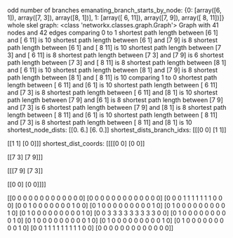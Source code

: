 odd number of branches
emanating_branch_starts_by_node: {0: [array([6, 1]), array([7, 3]), array([8, 1])], 1: [array([ 6, 11]), array([7, 9]), array([ 8, 11])]}
whole skel graph: <class 'networkx.classes.graph.Graph'>
Graph with 41 nodes and 42 edges
comparing 0 to 1
shortest path length between [6 1] and [ 6 11] is 10
shortest path length between [6 1] and [7 9] is 8
shortest path length between [6 1] and [ 8 11] is 10
shortest path length between [7 3] and [ 6 11] is 8
shortest path length between [7 3] and [7 9] is 6
shortest path length between [7 3] and [ 8 11] is 8
shortest path length between [8 1] and [ 6 11] is 10
shortest path length between [8 1] and [7 9] is 8
shortest path length between [8 1] and [ 8 11] is 10
comparing 1 to 0
shortest path length between [ 6 11] and [6 1] is 10
shortest path length between [ 6 11] and [7 3] is 8
shortest path length between [ 6 11] and [8 1] is 10
shortest path length between [7 9] and [6 1] is 8
shortest path length between [7 9] and [7 3] is 6
shortest path length between [7 9] and [8 1] is 8
shortest path length between [ 8 11] and [6 1] is 10
shortest path length between [ 8 11] and [7 3] is 8
shortest path length between [ 8 11] and [8 1] is 10
shortest_node_dists: [[0. 6.]
 [6. 0.]]
shortest_dists_branch_idxs: [[[0 0]
  [1 1]]

[[1 1]
  [0 0]]]
shortest_dist_coords: [[[[0 0]
   [0 0]]

[[7 3]
   [7 9]]]

[[[7 9]
   [7 3]]

[[0 0]
   [0 0]]]]

[[0 0 0 0 0 0 0 0 0 0 0 0 0]
 [0 0 0 0 0 0 0 0 0 0 0 0 0]
 [0 0 0 1 1 1 1 1 1 1 0 0 0]
 [0 0 1 0 0 0 0 0 0 0 1 0 0]
 [0 1 0 0 0 0 0 0 0 0 0 1 0]
 [0 1 0 0 0 0 0 0 0 0 0 1 0]
 [0 1 0 0 0 0 0 0 0 0 0 1 0]
 [0 0 3 3 3 3 3 3 3 3 3 0 0]
 [0 1 0 0 0 0 0 0 0 0 0 1 0]
 [0 1 0 0 0 0 0 0 0 0 0 1 0]
 [0 1 0 0 0 0 0 0 0 0 0 1 0]
 [0 1 0 0 0 0 0 0 0 0 0 1 0]
 [0 0 1 1 1 1 1 1 1 1 1 0 0]
 [0 0 0 0 0 0 0 0 0 0 0 0 0]]
